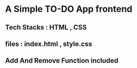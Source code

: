 # A Simple TO-DO App frontend

## Tech Stacks : HTML , CSS

## files : index.html , style.css

## Add And Remove Function included

